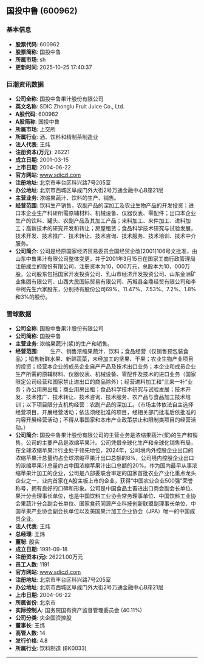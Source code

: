 ## 国投中鲁 (600962)

### 基本信息

- **股票代码**: 600962
- **股票简称**: 国投中鲁
- **所属市场**: sh
- **更新时间**: 2025-10-25 17:40:37

### 巨潮资讯数据

- **公司全称**: 国投中鲁果汁股份有限公司
- **英文名称**: SDIC Zhonglu Fruit Juice Co., Ltd.
- **A股代码**: 600962
- **A股简称**: 国投中鲁
- **所属市场**: 上交所
- **所属行业**: 酒、饮料和精制茶制造业
- **法人代表**: 王炜
- **注册资本(万元)**: 26221
- **成立日期**: 2001-03-15
- **上市日期**: 2004-06-22
- **官方网站**: www.sdiczl.com
- **注册地址**: 北京市丰台区科兴路7号205室
- **办公地址**: 北京市西城区阜成门外大街2号万通金融中心B座21层
- **主营业务**: 浓缩果蔬汁、饮料的生产、销售。
- **经营范围**: 饮料生产销售，农副产品的深加工及农业生物产品的开发投资；进口本企业生产科研所需原辅材料、机械设备、仪器仪表、零配件；出口本企业生产的饮料、罐头、农副产品及其加工产品；来料加工、来件加工、进料加工；高新技术的研究开发和转让；房屋租赁；食品科学技术研究与试验发展，技术开发、技术推广、技术转让、技术咨询、技术服务、技术培训、技术中介服务。
- **公司简介**: 公司是经原国家经济贸易委员会国经贸企改[2001]106号文批准，由山东中鲁果汁有限公司整体变更，并于2001年3月15日在国家工商行政管理局注册成立的股份有限公司，注册资本为10，000万元，总股本为10，000万股。公司股东包括国家开发投资公司、乳山市经济开发投资公司、山东金洲矿业集团有限公司、山西大民国际贸易有限公司、芮城县金鼎经贸有限公司和李中柯先生六家股东，分别持有股份公司69%、11.47%、7.53%、7.2%、1.8%和3%的股份。

### 雪球数据

- **公司全称**: 国投中鲁果汁股份有限公司
- **公司简称**: 国投中鲁
- **主营业务**: 浓缩果蔬汁(浆)的生产和销售。
- **经营范围**: 　　生产、销售浓缩果蔬汁、饮料；食品经营（仅销售预包装食品）；销售新鲜水果、新鲜蔬菜，未经加工的坚果、干果；农业生物产业项目的投资；经营本企业的成员企业自产产品及技术出口业务；本企业和成员企业生产所需的原辅材料、仪器仪表、机械设备、零配件及技术的进口业务（国家限定公司经营和国家禁止进出口的商品除外）；经营进料加工和“三来一补”业务；办公用房出租；商业用房出租；食品科学技术研究与试验发展；技术开发、技术推广、技术转让、技术咨询、技术服务、农产品与食品加工技术培训；以下项目限分支机构经营：农副产品的深加工。（市场主体依法自主选择经营项目，开展经营活动；依法须经批准的项目，经相关部门批准后依批准的内容开展经营活动；不得从事国家和本市产业政策禁止和限制类项目的经营活动。）
- **公司简介**: 国投中鲁果汁股份有限公司的主营业务是浓缩果蔬汁(浆)的生产和销售。公司的主要产品是浓缩苹果汁。公司凭借全球化生产和全球化销售布局，在全球浓缩苹果汁行业处于领先地位，2024年，公司境内外控股企业出口的浓缩苹果汁总量约占全球浓缩苹果汁出口总额的8%，公司境内控股企业出口的浓缩苹果汁总量约占中国浓缩苹果汁出口总额的20%。作为国内最早从事浓缩苹果汁加工的企业，公司是八部委联合审定的国家首批农业产业化重点龙头企业之一，业内首家在A股主板上市的企业，获得“中国农业企业500强”荣誉称号，拥有良好的口碑和形象。公司是中国食品土畜进出口商会副会长单位、果汁分会理事长单位，也是中国饮料工业协会常务理事单位、中国饮料工业协会果蔬汁分会副会长单位、国家食药同源产业科技创新联盟副理事长单位、中国苹果产业协会副会长单位以及美国果汁加工企业协会（JPA）唯一的中国成员企业。
- **法人代表**: 王炜
- **总经理**: 王炜
- **董秘**: 殷实
- **成立日期**: 1991-09-18
- **注册资本(元)**: 26221.00万元
- **员工人数**: 1191
- **官方网站**: www.sdiczl.com
- **注册地址**: 北京市丰台区科兴路7号205室
- **办公地址**: 北京市西城区阜成门外大街2号万通金融中心B座21层
- **上市日期**: 2004-06-22
- **所属省份**: 北京市
- **实际控制人**: 国务院国有资产监督管理委员会 (40.11%)
- **公司分类**: 央企国资控股
- **董事长**: 王炜
- **高管人数**: 14
- **发行价格**: 4.8
- **所属行业**: 饮料制造 (BK0033)

---
